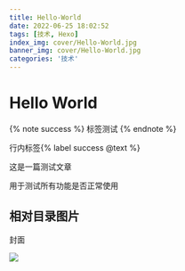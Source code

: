 ```yaml
---
title: Hello-World
date: 2022-06-25 18:02:52
tags: [技术, Hexo]
index_img: cover/Hello-World.jpg
banner_img: cover/Hello-World.jpg
categories: '技术'
---
```


# Hello World

{% note success %}
标签测试
{% endnote %}

行内标签{% label success @text %}

这是一篇测试文章

用于测试所有功能是否正常使用

## 相对目录图片

封面

![](../cover.jpg)
